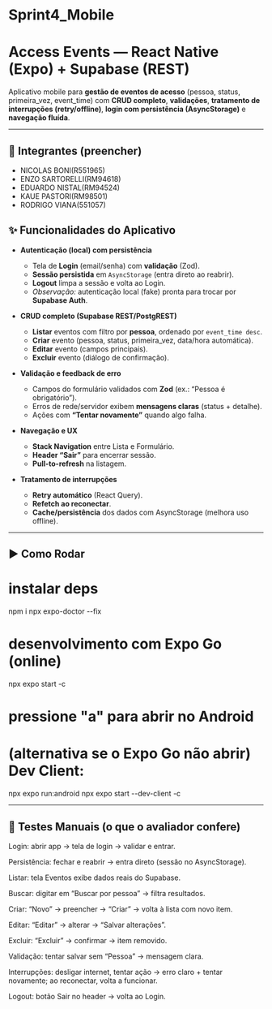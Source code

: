 # Sprint4_Mobile

# Access Events — React Native (Expo) + Supabase (REST)

Aplicativo mobile para **gestão de eventos de acesso** (pessoa, status, primeira_vez, event_time) com **CRUD completo**, **validações**, **tratamento de interrupções (retry/offline)**, **login com persistência (AsyncStorage)** e **navegação fluída**.

---

## 👥 Integrantes (preencher)
- NICOLAS BONI(R551965)
- ENZO SARTORELLI(RM94618)
- EDUARDO NISTAL(RM94524)
- KAUE PASTORI(RM98501)
- RODRIGO VIANA(551057)


## ✨ Funcionalidades do Aplicativo

- **Autenticação (local) com persistência**  
  - Tela de **Login** (email/senha) com **validação** (Zod).  
  - **Sessão persistida** em `AsyncStorage` (entra direto ao reabrir).  
  - **Logout** limpa a sessão e volta ao Login.  
  - *Observação:* autenticação local (fake) pronta para trocar por **Supabase Auth**.

- **CRUD completo (Supabase REST/PostgREST)**
  - **Listar** eventos com filtro por **pessoa**, ordenado por `event_time desc`.  
  - **Criar** evento (pessoa, status, primeira_vez, data/hora automática).  
  - **Editar** evento (campos principais).  
  - **Excluir** evento (diálogo de confirmação).  

- **Validação e feedback de erro**
  - Campos do formulário validados com **Zod** (ex.: “Pessoa é obrigatório”).  
  - Erros de rede/servidor exibem **mensagens claras** (status + detalhe).  
  - Ações com **“Tentar novamente”** quando algo falha.

- **Navegação e UX**
  - **Stack Navigation** entre Lista e Formulário.  
  - **Header “Sair”** para encerrar sessão.  
  - **Pull-to-refresh** na listagem.

- **Tratamento de interrupções**
  - **Retry automático** (React Query).  
  - **Refetch ao reconectar**.  
  - **Cache/persistência** dos dados com AsyncStorage (melhora uso offline).

---

## ▶️ Como Rodar
# instalar deps
npm i
npx expo-doctor --fix

# desenvolvimento com Expo Go (online)
npx expo start -c
# pressione "a" para abrir no Android

# (alternativa se o Expo Go não abrir) Dev Client:
npx expo run:android
npx expo start --dev-client -c

---

## 🧪 Testes Manuais (o que o avaliador confere)

Login: abrir app → tela de login → validar e entrar.

Persistência: fechar e reabrir → entra direto (sessão no AsyncStorage).

Listar: tela Eventos exibe dados reais do Supabase.

Buscar: digitar em “Buscar por pessoa” → filtra resultados.

Criar: “Novo” → preencher → “Criar” → volta à lista com novo item.

Editar: “Editar” → alterar → “Salvar alterações”.

Excluir: “Excluir” → confirmar → item removido.

Validação: tentar salvar sem “Pessoa” → mensagem clara.

Interrupções: desligar internet, tentar ação → erro claro + tentar novamente; ao reconectar, volta a funcionar.

Logout: botão Sair no header → volta ao Login.

